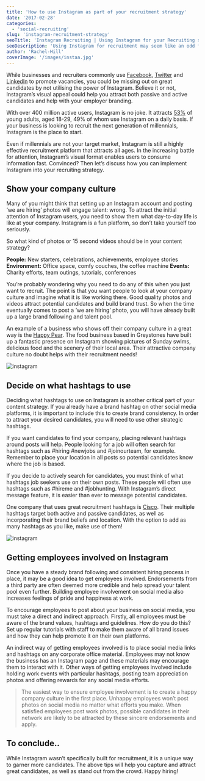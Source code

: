 ```yaml
---
title: 'How to use Instagram as part of your recruitment strategy'
date: '2017-02-28'
categories:
  - 'social-recruiting'
slug: 'instagram-recruitment-strategy'
seoTitle: 'Instagram Recruiting | Using Instagram for your Recruiting strategy | HireHive'
seoDescription: 'Using Instagram for recruitment may seem like an odd fit, but there has been a big increase in the number of businesses using Instagram for just that. We explore how to use Instagram for your recruitment strategy.'
author: 'Rachel-Hill'
coverImage: '/images/instaa.jpg'
---
```


While businesses and recruiters commonly use [Facebook](https://www.facebook.com/), [Twitter](https://twitter.com/?lang=en) and [LinkedIn](https://www.linkedin.com/) to promote vacancies, you could be missing out on great candidates by not utilising the power of Instagram. Believe it or not, Instagram’s visual appeal could help you attract both passive and active candidates and help with your employer branding.

With over 400 million active users, Instagram is no joke. It attracts [53%](http://www.pewinternet.org/2015/01/09/demographics-of-key-social-networking-platforms-2/) of young adults, aged 18-29, 49% of whom use Instagram on a daily basis. If your business is looking to recruit the next generation of millennials, Instagram is the place to start.

Even if millennials are not your target market, Instagram is still a highly effective recruitment platform that attracts all ages. In the increasing battle for attention, Instagram’s visual format enables users to consume information fast. Convinced? Then let’s discuss how you can implement Instagram into your recruiting strategy.

## **Show your company culture**

Many of you might think that setting up an Instagram account and posting ‘we are hiring’ photos will engage talent: wrong. To attract the initial attention of Instagram users, you need to show them what day-to-day life is like at your company. Instagram is a fun platform, so don’t take yourself too seriously.

So what kind of photos or 15 second videos should be in your content strategy?

**People:** New starters, celebrations, achievements, employee stories **Environment:** Office space, comfy couches, the coffee machine **Events:** Charity efforts, team outings, tutorials, conferences

You’re probably wondering why you need to do any of this when you just want to recruit. The point is that you want people to look at your company culture and imagine what it is like working there. Good quality photos and videos attract potential candidates and build brand trust. So when the time eventually comes to post a ‘we are hiring’ photo, you will have already built up a large brand following and talent pool.

An example of a business who shows off their company culture in a great way is the [Happy Pear](https://thehappypear.ie/). The food business based in Greystones have built up a fantastic presence on Instagram showing pictures of Sunday swims, delicious food and the scenery of their local area. Their attractive company culture no doubt helps with their recruitment needs!

![instagram ](/images/the-happy-pear.png)

## **Decide on what hashtags to use**

Deciding what hashtags to use on Instagram is another critical part of your content strategy. If you already have a brand hashtag on other social media platforms, it is important to include this to create brand consistency. In order to attract your desired candidates, you will need to use other strategic hashtags.

If you want candidates to find your company, placing relevant hashtags around posts will help. People looking for a job will often search for hashtags such as #hiring #newjobs and #joinourteam, for example. Remember to place your location in all posts so potential candidates know where the job is based.

If you decide to actively search for candidates, you must think of what hashtags job seekers use on their own posts. These people will often use hashtags such as #hireme and #jobhunting. With Instagram’s direct message feature, it is easier than ever to message potential candidates.

One company that uses great recruitment hashtags is [Cisco](http://www.cisco.com/). Their multiple hashtags target both active and passive candidates, as well as incorporating their brand beliefs and location. With the option to add as many hashtags as you like, make use of them!

![instagram](/images/cisco.png)

## **Getting employees involved on Instagram**

Once you have a steady brand following and consistent hiring process in place, it may be a good idea to get employees involved. Endorsements from a third party are often deemed more credible and help spread your talent pool even further. Building employee involvement on social media also increases feelings of pride and happiness at work.

To encourage employees to post about your business on social media, you must take a direct and indirect approach. Firstly, all employees must be aware of the brand values, hashtags and guidelines. How do you do this? Set up regular tutorials with staff to make them aware of all brand issues and how they can help promote it on their own platforms.

An indirect way of getting employees involved is to place social media links and hashtags on any corporate office material. Employees may not know the business has an Instagram page and these materials may encourage them to interact with it. Other ways of getting employees involved include holding work events with particular hashtags, posting team appreciation photos and offering rewards for any social media efforts.

> The easiest way to ensure employee involvement is to create a happy company culture in the first place. Unhappy employees won’t post photos on social media no matter what efforts you make. When satisfied employees post work photos, possible candidates in their network are likely to be attracted by these sincere endorsements and apply.

## **To** conclude..

While Instagram wasn’t specifically built for recruitment, it is a unique way to garner more candidates. The above tips will help you capture and attract great candidates, as well as stand out from the crowd. Happy hiring!
